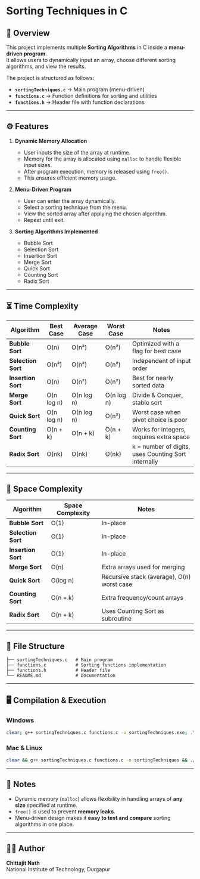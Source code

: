# Sorting Techniques in C

## 📜 Overview
This project implements multiple **Sorting Algorithms** in C inside a **menu-driven program**.  
It allows users to dynamically input an array, choose different sorting algorithms, and view the results.  

The project is structured as follows:
- **`sortingTechniques.c`** → Main program (menu-driven)  
- **`functions.c`** → Function definitions for sorting and utilities  
- **`functions.h`** → Header file with function declarations  

---

## ⚙ Features
1. **Dynamic Memory Allocation**  
   - User inputs the size of the array at runtime.  
   - Memory for the array is allocated using `malloc` to handle flexible input sizes.  
   - After program execution, memory is released using `free()`.  
   - This ensures efficient memory usage.  

2. **Menu-Driven Program**  
   - User can enter the array dynamically.  
   - Select a sorting technique from the menu.  
   - View the sorted array after applying the chosen algorithm.  
   - Repeat until exit.  

3. **Sorting Algorithms Implemented**
   - Bubble Sort  
   - Selection Sort  
   - Insertion Sort  
   - Merge Sort  
   - Quick Sort  
   - Counting Sort  
   - Radix Sort  

---

## ⏳ Time Complexity
| Algorithm       | Best Case | Average Case | Worst Case | Notes |
|-----------------|-----------|--------------|------------|-------|
| **Bubble Sort** | O(n)      | O(n²)        | O(n²)      | Optimized with a flag for best case |
| **Selection Sort** | O(n²)  | O(n²)        | O(n²)      | Independent of input order |
| **Insertion Sort** | O(n)   | O(n²)        | O(n²)      | Best for nearly sorted data |
| **Merge Sort**  | O(n log n) | O(n log n)  | O(n log n) | Divide & Conquer, stable sort |
| **Quick Sort**  | O(n log n) | O(n log n)  | O(n²)      | Worst case when pivot choice is poor |
| **Counting Sort** | O(n + k) | O(n + k)    | O(n + k)   | Works for integers, requires extra space |
| **Radix Sort**  | O(nk)     | O(nk)        | O(nk)      | k = number of digits, uses Counting Sort internally |

---

## 💾 Space Complexity
| Algorithm       | Space Complexity | Notes |
|-----------------|------------------|-------|
| **Bubble Sort** | O(1)  | In-place |
| **Selection Sort** | O(1) | In-place |
| **Insertion Sort** | O(1) | In-place |
| **Merge Sort**  | O(n)  | Extra arrays used for merging |
| **Quick Sort**  | O(log n) | Recursive stack (average), O(n) worst case |
| **Counting Sort** | O(n + k) | Extra frequency/count arrays |
| **Radix Sort**  | O(n + k) | Uses Counting Sort as subroutine |

---

## 📂 File Structure
```
├── sortingTechniques.c   # Main program
├── functions.c           # Sorting functions implementation
├── functions.h           # Header file
└── README.md             # Documentation
```

---

## 🖥 Compilation & Execution

### **Windows**
```bash
clear; g++ sortingTechniques.c functions.c -o sortingTechniques.exe; .\sortingTechniques.exe
```

### **Mac & Linux**
```bash
clear && g++ sortingTechniques.c functions.c -o sortingTechniques && ./sortingTechniques
```

---

## 📌 Notes
- Dynamic memory (`malloc`) allows flexibility in handling arrays of **any size** specified at runtime.  
- `free()` is used to prevent **memory leaks**.  
- Menu-driven design makes it **easy to test and compare** sorting algorithms in one place.  

---

## 🧑‍💻 Author
**Chittajit Nath**  
National Institute of Technology, Durgapur
